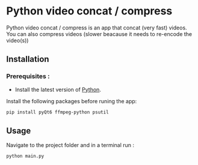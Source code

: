 # Python video concat / compress

Python video concat / compress is an app that concat (very fast) videos. You can also compress videos (slower beacause it needs to re-encode the video(s))

## Installation

### Prerequisites :

* Install the latest version of [Python]([https://java.com/](https://www.python.org/downloads/)).

Install the following packages before runing the app:

```bash
pip install pyQt6 ffmpeg-python psutil
```

## Usage

Navigate to the project folder and in a terminal run :

```bash
python main.py
```
